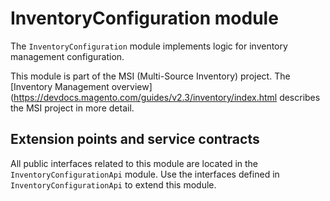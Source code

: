 # InventoryConfiguration module

The `InventoryConfiguration` module implements logic for inventory management configuration.

This module is part of the MSI (Multi-Source Inventory) project. The 
[Inventory Management overview](https://devdocs.magento.com/guides/v2.3/inventory/index.html
describes the MSI project in more detail.

## Extension points and service contracts

All public interfaces related to this module are located in the `InventoryConfigurationApi` module. 
Use the interfaces defined in `InventoryConfigurationApi` to extend this module.

